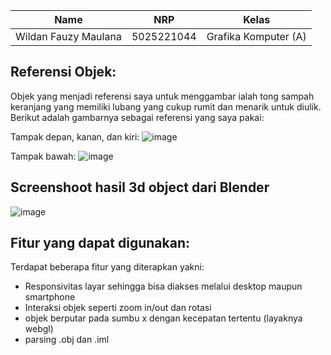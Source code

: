 | Name           | NRP        | Kelas     |
| ---            | ---        | ----------|
| Wildan Fauzy Maulana | 5025221044 | Grafika Komputer (A) |

## Referensi Objek:
  Objek yang menjadi referensi saya untuk menggambar ialah tong sampah keranjang yang memiliki lubang yang cukup rumit dan menarik untuk diulik. Berikut adalah gambarnya sebagai referensi yang saya pakai:

Tampak depan, kanan, dan kiri:
![image](https://github.com/user-attachments/assets/51e4e171-1570-4ec7-bca8-26f7a62fdc45)

Tampak bawah:
![image](https://github.com/user-attachments/assets/fb4e554c-f5f1-4312-9f95-f4ddeae68c1f)

## Screenshoot hasil 3d object dari Blender
![image](https://github.com/user-attachments/assets/5f409883-f5c2-491b-a4eb-1c92bfe10056)

## Fitur yang dapat digunakan:
Terdapat beberapa fitur yang diterapkan yakni:
- Responsivitas layar sehingga bisa diakses melalui desktop maupun smartphone
- Interaksi objek seperti zoom in/out dan rotasi
- objek berputar pada sumbu x dengan kecepatan tertentu (layaknya webgl)
- parsing .obj dan .iml
